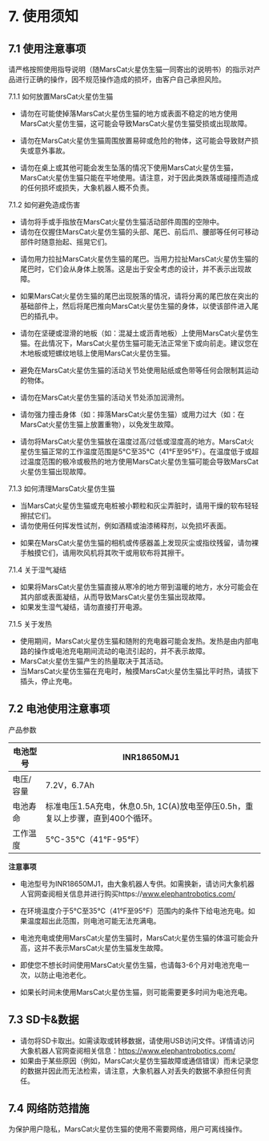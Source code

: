# 7. 使用须知

## 7.1 使用注意事项

请严格按照使用指导说明（随MarsCat火星仿生猫一同寄出的说明书）的指示对产品进行正确的操作，因不规范操作造成的损坏，由客户自己承担风险。

7.1.1 如何放置MarsCat火星仿生猫

* 请勿在可能使掉落MarsCat火星仿生猫的地方或表面不稳定的地方使用MarsCat火星仿生猫，这可能会导致MarsCat火星仿生猫受损或出现故障。
* 请勿在MarsCat火星仿生猫周围放置易碎或危险的物体，这可能会导致财产损失或意外事故。

* 请勿在桌上或其他可能会发生坠落的情况下使用MarsCat火星仿生猫，MarsCat火星仿生猫只能在平地使用。请注意，对于因此类跌落或碰撞而造成的任何损坏或损失，大象机器人概不负责。

7.1.2 如何避免造成伤害

- 请勿将手或手指放在MarsCat火星仿生猫活动部件周围的空隙中。
- 请勿在仅握住MarsCat火星仿生猫的头部、尾巴、前后爪、腰部等任何可移动部件时随意抬起、摇晃它们。

* 请勿用力拉扯MarsCat火星仿生猫的尾巴。当用力拉扯MarsCat火星仿生猫的尾巴时，它们会从身体上脱落。这是出于安全考虑的设计，并不表示出现故障。
* 如果MarsCat火星仿生猫的尾巴出现脱落的情况，请将分离的尾巴放在突出的基础部件上，然后将尾巴推向MarsCat火星仿生猫的身体，以使该部件进入尾巴的插孔中。

* 请勿在坚硬或湿滑的地板（如：混凝土或沥青地板）上使用MarsCat火星仿生猫。在此情况下，MarsCat火星仿生猫可能无法正常坐下或向前走。建议您在木地板或短螺纹地毯上使用MarsCat火星仿生猫。
* 避免在MarsCat火星仿生猫的活动关节处使用贴纸或色带等任何会限制其运动的物体。

* 请勿在MarsCat火星仿生猫的活动关节处添加润滑剂。
* 请勿强力撞击身体（如：摔落MarsCat火星仿生猫）或用力过大（如：在MarsCat火星仿生猫上放置重物），以免发生故障。

* 请勿将MarsCat火星仿生猫放在温度过高/过低或湿度高的地方。MarsCat火星仿生猫正常的工作温度范围是5°C至35°C（41°F至95°F）。在温度低于或超过温度范围的极冷或极热的地方使用MarsCat火星仿生猫可能会导致MarsCat火星仿生猫出现故障。

7.1.3 如何清理MarsCat火星仿生猫

- 当MarsCat火星仿生猫或充电桩被小颗粒和灰尘弄脏时，请用干燥的软布轻轻擦拭它们。
- 请勿使用任何挥发性试剂，例如酒精或油漆稀释剂，以免损坏表面。

* 如果在MarsCat火星仿生猫的相机或传感器盖上发现灰尘或指纹残留，请勿裸手触摸它们，请用吹风机将其吹干或用软布将其擦干。

7.1.4 关于湿气凝结

- 如果将MarsCat火星仿生猫直接从寒冷的地方带到温暖的地方，水分可能会在其内部或表面凝结，从而导致MarsCat火星仿生猫出现故障。
- 如果发生湿气凝结，请勿直接打开电源。

7.1.5 关于发热

* 使用期间，MarsCat火星仿生猫和随附的充电器可能会发热。发热是由内部电路的操作或电池充电期间流动的电流引起的，并不表示故障。
* MarsCat火星仿生猫产生的热量取决于其活动。
* 当MarsCat火星仿生猫在充电时，触摸MarsCat火星仿生猫比平时热，请拔下插头，停止充电。

## 7.2 电池使用注意事项

产品参数

| 电池型号  | INR18650MJ1                                                  |
| --------- | ------------------------------------------------------------ |
| 电压/容量 | 7.2V，6.7Ah                                                  |
| 电池寿命  | 标准电压1.5A充电，休息0.5h, 1C(A)放电至停压0.5h，重复以上步骤，直到400个循环。 |
| 工作温度  | 5°C-35°C（41°F-95°F）                                        |

**注意事项**

* 电池型号为INR18650MJ1，由大象机器人专供。如需换新，请访问大象机器人官网查阅相关信息并进行购买https://www.elephantrobotics.com/
* 在环境温度介于5°C至35°C（41°F至95°F）范围内的条件下给电池充电。如果温度超出此范围，则电池可能无法充满电。

* 电池充电或使用MarsCat火星仿生猫时，MarsCat火星仿生猫的体温可能会升高，这并不表示MarsCat火星仿生猫发生故障。
* 即使您不想长时间使用MarsCat火星仿生猫，也请每3-6个月对电池充电一次，以防止电池老化。

* 如果长时间未使用MarsCat火星仿生猫，则可能需要更多时间为电池充电。

## 7.3 SD卡&数据

* 请勿将SD卡取出。如需读取或转移数据，请使用USB访问文件。详情请访问大象机器人官网查阅相关信息：https://www.elephantrobotics.com/
* 如果由于某些原因（例如，MarsCat火星仿生猫故障或通信错误）而未记录您的数据并因此而无法检索，请注意，大象机器人对丢失的数据不承担任何责任。

## **7.4 网络防范措施**

为保护用户隐私，MarsCat火星仿生猫的使用不需要网络，用户可离线操作。
